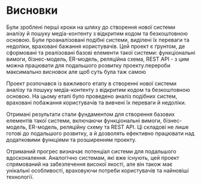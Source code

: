 # Висновки

Були зроблені перші кроки на шляху до створення нової системи аналізу й пошуку медіа-контенту з відкритим кодом та безкоштовною основою. Були проаналізовані подібні системи, виділені їх переваги та недоліки, враховані бажання користувачів. Цей проект є ґрунтом, де сформовані та реалізовані базові елементи такої системи: функціональні вимоги, бізнес-модель, ER-модель, реляційна схема, REST API - з цим можна працювати для подальшого розвитку проекту.перероби максимально висновок але  щоб суть була таж самою 


Проект розпочався із важливого етапу в створенні нової системи аналізу та пошуку медіа-контенту з відкритим кодом та безкоштовною основою. На цьому етапі було проведено аналіз подібних систем, враховані побажання користувачів та вивчені їх переваги й недоліки.

Отримані результати стали фундаментом для створення базових елементів такої системи, включаючи функціональні вимоги, бізнес-модель, ER-модель, реляційну схему та REST API. Ці складові не лише готові до подальшого розвитку, а й дозволять ефективно працювати над додатковими функціями та розширенням проекту.

Отриманий прогрес визначає потенціал системи для подальшого вдосконалення. Аналогічно системам, які вже існують, цей проект спрямований на забезпечення високої якості, але він також має унікальні особливості, враховуючи потреби користувачів та найновіші технології.
